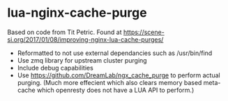 # lua-nginx-cache-purge

Based on code from Tit Petric. Found at https://scene-si.org/2017/01/08/improving-nginx-lua-cache-purges/

- Reformatted to not use external dependancies such as /usr/bin/find
- Use zmq library for upstream cluster purging
- Include debug capabilities
- Use https://github.com/DreamLab/ngx_cache_purge to perform actual purging. (Much more effecient which also clears memory based meta-cache which openresty does not have a LUA API to perform.)
